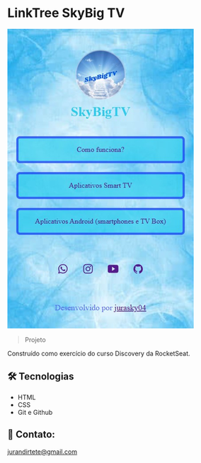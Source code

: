 # LinkTree SkyBig TV

![preview](./assets/preview.jpg)

> Projeto

Construído como exercício do curso Discovery da RocketSeat.

## 🛠 Tecnologias

- HTML
- CSS
- Git e Github

## 💛 Contato:

jurandirtete@gmail.com
